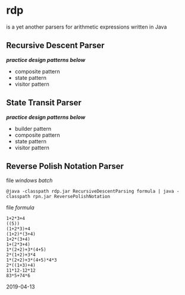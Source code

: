 # rdp
is a yet another parsers for arithmetic expressions written in Java  
## Recursive Descent Parser
___practice design patterns below___
- composite pattern
- state pattern
- visitor pattern
## State Transit Parser
___practice design patterns below___
- builder pattern
- composite pattern
- state pattern
- visitor pattern
## Reverse Polish Notation Parser  
file _windows batch_
```
@java -classpath rdp.jar RecursiveDescentParsing formula | java -classpath rpn.jar ReversePolishNotation
```
file _formula_
```
1+2*3+4
((5))
(1+2*3)+4
(1+2)*(3+4)
1+2*(3+4)
1+(2*3+4)
1*(2+2)+3*(4+5)
2*(1+2)+3*4
1*(2+2)+3*(4+5)*4*3
2*((1+3)+4)
11*12-12*12
83*5+74*6
```

2019-04-13
